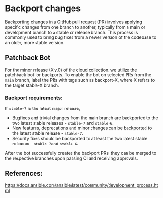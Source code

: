 # Backport changes

Backporting changes in a GitHub pull request (PR) involves applying specific changes from one branch to another, typically from a main or development branch to a stable or release branch. This process is commonly used to bring bug fixes from a newer version of the codebase to an older, more stable version.


## Patchback Bot

For the minor release (X.y.0) of the cloud collection, we utilize the patchback bot for backports. To enable the bot on selected PRs from the `main` branch, label the PRs with tags such as backport-X, where X refers to the target stable-X branch.

### Backport requirements:

If `stable-7` is the latest major release,

* Bugfixes and trivial changes from the main branch are backported to the two latest stable releases - `stable-7` and `stable-6`.
* New features, deprecations and minor changes can be backported to the latest stable release - `stable-7`.
* Security fixes should be backported to at least the two latest stable releases - `stable-7`and `stable-6`.

After the bot successfully creates the backport PRs, they can be merged to the respective branches upon passing CI and receiving approvals.

## References:
https://docs.ansible.com/ansible/latest/community/development_process.html